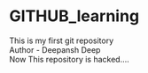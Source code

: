 # GITHUB_learning
This is my first git repository
<br>
Author - Deepansh Deep
<br>
Now This repository is hacked....
